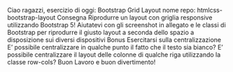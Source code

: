 Ciao ragazzi, esercizio di oggi: Bootstrap Grid Layout
nome repo: htmlcss-bootstrap-layout
Consegna
Riprodurre un layout con griglia responsive utilizzando Bootstrap 5! Aiutatevi con gli screenshot in allegato e le classi di Bootstrap per riprodurre il giusto layout a seconda dello spazio a disposizione sui diversi dispositivi
Bonus
Esercitarsi sulla centralizzazione
E’ possibile centralizzare in qualche punto il fatto che il testo sia bianco?
E’ possibile centralizzare il layout delle colonne di qualche riga utilizzando la classe row-cols?
Buon Lavoro e buon divertimento!